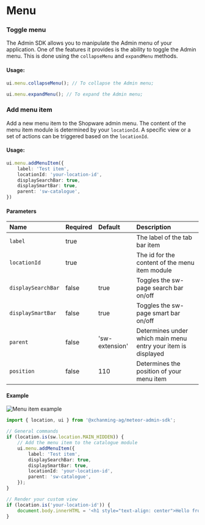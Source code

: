 # Menu

### Toggle menu

The Admin SDK allows you to manipulate the Admin menu of your application. One of the features it provides is the ability to toggle the Admin menu. This is done using the `collapseMenu` and `expandMenu` methods.

#### Usage:
```ts
ui.menu.collapseMenu(); // To collapse the Admin menu;

ui.menu.expandMenu(); // To expand the Admin menu;
```

### Add menu item
Add a new menu item to the Shopware admin menu. The content of the menu item module is determined by your `locationId`.
A specific view or a set of actions can be triggered based on the `locationId`.

#### Usage:
```ts
ui.menu.addMenuItem({
    label: 'Test item',
    locationId: 'your-location-id',
    displaySearchBar: true,
    displaySmartBar: true,
    parent: 'sw-catalogue',
})
```

#### Parameters
| Name                 | Required | Default        | Description                                                   |
| :------------------- | :------- | :------------- | :------------------------------------------------------------ |
| `label`              | true     |                | The label of the tab bar item                                 |
| `locationId`         | true     |                | The id for the content of the menu item module                |
| `displaySearchBar`   | false    | true           | Toggles the sw-page search bar on/off                         |
| `displaySmartBar`    | false    | true           | Toggles the sw-page smart bar on/off                          |
| `parent`             | false    | 'sw-extension' | Determines under which main menu entry your item is displayed |
| `position`           | false    | 110            | Determines the position of your menu item                     |

#### Example
![Menu item example](./assets/add-menu-item-example.png)
```ts
import { location, ui } from '@xchanming-ag/meteor-admin-sdk';

// General commands
if (location.is(sw.location.MAIN_HIDDEN)) {
    // Add the menu item to the catalogue module
    ui.menu.addMenuItem({
        label: 'Test item',
        displaySearchBar: true,
        displaySmartBar: true,
        locationId: 'your-location-id',
        parent: 'sw-catalogue',
    });
}

// Render your custom view
if (location.is('your-location-id')) {
    document.body.innerHTML = '<h1 style="text-align: center">Hello from your menu item</h1>';
}
```

